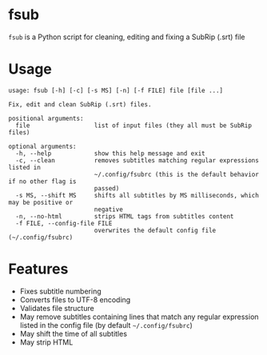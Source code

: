 # fsub
`fsub` is a Python script for cleaning, editing and fixing a SubRip (.srt) file

# Usage
```
usage: fsub [-h] [-c] [-s MS] [-n] [-f FILE] file [file ...]

Fix, edit and clean SubRip (.srt) files.

positional arguments:
  file                  list of input files (they all must be SubRip files)

optional arguments:
  -h, --help            show this help message and exit
  -c, --clean           removes subtitles matching regular expressions listed in
                        ~/.config/fsubrc (this is the default behavior if no other flag is
                        passed)
  -s MS, --shift MS     shifts all subtitles by MS milliseconds, which may be positive or
                        negative
  -n, --no-html         strips HTML tags from subtitles content
  -f FILE, --config-file FILE
                        overwrites the default config file (~/.config/fsubrc)
```

# Features
- Fixes subtitle numbering
- Converts files to UTF-8 encoding
- Validates file structure
- May remove subtitles containing lines that match any regular expression listed in the config file (by default `~/.config/fsubrc`)
- May shift the time of all subtitles
- May strip HTML
